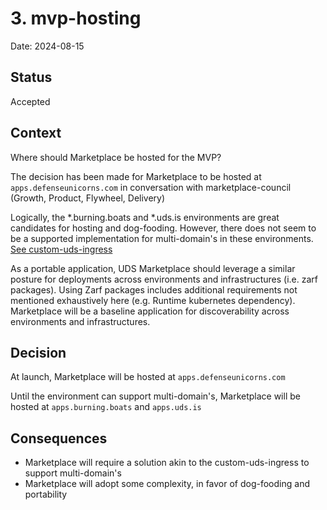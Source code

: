 # 3. mvp-hosting

Date: 2024-08-15

## Status

Accepted

## Context

Where should Marketplace be hosted for the MVP?

The decision has been made for Marketplace to be hosted at `apps.defenseunicorns.com` in conversation with marketplace-council (Growth, Product, Flywheel, Delivery)

Logically, the *.burning.boats and *.uds.is environments are great candidates for hosting and dog-fooding. However, there does not seem to be a supported implementation for multi-domain's in these environments. [See custom-uds-ingress](https://github.com/defenseunicorns/custom-uds-ingress/tree/main)

As a portable application, UDS Marketplace should leverage a similar posture for deployments across environments and infrastructures (i.e. zarf packages). Using Zarf packages includes additional requirements not mentioned exhaustively here (e.g. Runtime kubernetes dependency). Marketplace will be a baseline application for discoverability across environments and infrastructures.

## Decision

At launch, Marketplace will be hosted at `apps.defenseunicorns.com`

Until the environment can support multi-domain's, Marketplace will be hosted at `apps.burning.boats` and `apps.uds.is`

## Consequences

- Marketplace will require a solution akin to the custom-uds-ingress to support multi-domain's
- Marketplace will adopt some complexity, in favor of dog-fooding and portability
